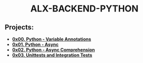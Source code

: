 <h1 align="center"><b>ALX-BACKEND-PYTHON</b></h1>

## Projects:

- **[0x00. Python - Variable Annotations](https://github.com/codenvibes/alx-backend-python/tree/master/0x00-python_variable_annotations)**
- **[0x01. Python - Async](https://github.com/codenvibes/alx-backend-python/tree/master/0x01-python_async_function)**
- **[0x02. Python - Async Comprehension](https://github.com/codenvibes/alx-backend-python/tree/master/0x02-python_async_comprehension)**
- **[0x03. Unittests and Integration Tests](https://github.com/codenvibes/alx-backend-python/tree/master/0x03-Unittests_and_integration_tests)**
